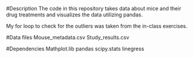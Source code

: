 #Description
The code in this repository takes data about mice and their drug treatments and visualizes the data utilizing pandas.

My for loop to check for the outliers was taken from the in-class exercises.

#Data files
Mouse_metadata.csv
Study_results.csv

#Dependencies
Mathplot.lib
pandas
scipy.stats
linegress
